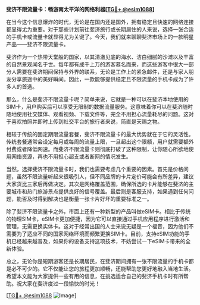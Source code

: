 **斐济不限流量卡：畅游南太平洋的网络利器[[TG💪+ @esim1088](https://t.me/s/esim1088)]**

在当今这个信息爆炸的时代，无论是在国内还是国外，拥有稳定且快速的网络连接都显得尤为重要。对于那些计划前往斐济旅行或长期居住的人来说，选择一张合适的手机卡或流量卡就显得尤为关键了。今天，我们就来聊聊斐济市场上的一款明星产品——斐济不限流量卡。

斐济作为一个热带天堂般的国家，以其清澈见底的海水、洁白细腻的沙滩以及丰富的自然景观闻名于世。每年都有成千上万的游客慕名而来，而这些游客中很大一部分人需要在斐济期间保持与外界的联系，无论是工作上的紧急邮件，还是与家人朋友分享旅途中的美好瞬间。因此，一款能够提供稳定且不限流量的手机卡成为了许多人的首选。

那么，什么是斐济不限流量卡呢？简单来说，它就是一种可以在斐济本地使用的SIM卡，用户购买后可以享受无限制的数据流量服务。这意味着你可以在斐济随时随地使用社交媒体、观看视频、下载文件等，完全不用担心流量耗尽的问题。这对于喜欢拍照并即时上传到社交平台的旅行者来说，简直是天赐之物。

相较于传统的固定期限流量套餐，斐济不限流量卡的最大优势就在于它的灵活性。传统套餐通常会设定每月或每周的流量上限，一旦超出这个限额，用户就需要额外付费或者降低网速。而斐济不限流量卡则彻底打破了这种限制，让你随心所欲地使用网络资源，再也不用担心超支或者断网的情况发生。

当然，选择斐济不限流量卡时，我们也需要考虑几个重要的因素。首先是价格问题，虽然不限流量听起来很吸引人，但不同品牌的卡片定价可能会有所差异，建议大家货比三家后再做决定。其次是网络覆盖范围，确保所选的卡片能够在斐济的主要城市和热门旅游景点提供良好的信号覆盖。最后则是客服支持，如果遇到任何问题，能否及时得到解决也是衡量一张卡片好坏的重要标准之一。

除了斐济不限流量卡之外，市面上还有一种新型的产品叫做eSIM卡。相比于传统的物理SIM卡，eSIM卡更加便捷，因为它可以直接通过手机应用程序进行激活和管理，无需更换实体卡。这对于经常出国的人士来说无疑是一个福音，因为他们不需要为了适应不同的国家网络环境而频繁更换SIM卡。目前，支持eSIM功能的手机已经越来越普及，如果你的设备支持这项技术，不妨尝试一下eSIM卡带来的全新体验。

总之，无论你是短期游客还是长期居民，在斐济期间拥有一张不限流量的手机卡都是必不可少的。它不仅能让您的旅程更加顺畅，还能帮助您更好地融入当地生活。希望本文能为大家提供一些有用的信息，在挑选适合自己的斐济手机卡时有所帮助。祝大家在斐济度过一段愉快的时光！

[[TG💪+ @esim1088](https://t.me/s/esim1088) ![Image](https://i.postimg.cc/4NQfJmqS/Snipaste-2025-05-13-00-14-12.png)]
